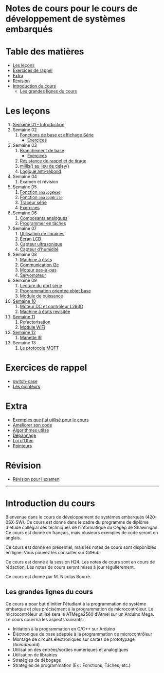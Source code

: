 # Notes de cours pour le cours de développement de systèmes embarqués <!-- omit in toc -->

# Table des matières <!-- omit in toc -->
- [Les leçons](#les-leçons)
- [Exercices de rappel](#exercices-de-rappel)
- [Extra](#extra)
- [Révision](#révision)
- [Introduction du cours](#introduction-du-cours)
  - [Les grandes lignes du cours](#les-grandes-lignes-du-cours)

<!-- TODO : Restructurer les fichiers de cours restants -->
# Les leçons
1. [Semaine 01 - Introduction](c01/readme.md)
2. Semaine 02
   1. [Fonctions de base et affichage Série](c02/C02_fonctions_comm.md)
      - [Exercices](c02/C02_fonctions_comm_exo.md)
3. Semaine 03
   1. [Branchement de base](c03/C03a_branchement_base.md)
      - [Exercices](c03/C03a_branchement_base_exo.md)
   2. [Résistance de rappel et de tirage](c03/C03aa_resistance_de_rappel.md)
   3. [millis() au lieu de delay()](c03/C03b_sans_delai.md)
   4. [Logique anti-rebond](c03/C03c_logique_antirebond.md)
4. Semaine 04
   1. Examen et révision
5. Semaine 05
   1. [Fonction `analogRead`](c04/C04a_fonction_analogRead.md)
   2. [Fonction `analogWrite`](c04/C04b_fonction_analogWrite.md)
   3. [Traceur série](c04/C04c_traceur_serie.md)
   4. [Exercices](c04/C04x_exercices.md)
6. Semaine 06
   1. [Composants analogues](c05/c05a_analog/C05a_composants_analogues.md)
   2. [Programmer en tâches](c05/c05b_taches/C05b_programmer_en_taches.md)
7. Semaine 07
   1. [Utilisation de librairies](c06/c06a_lib/readme.md)
   2. [Écran LCD](c06/c06b_lcd/readme.md)
   3. [Capteur ultrasonique](c06/c06c_dht11/C06b_lcd_1602.md)
   4. [Capteur d'humidité](c06/c06d_hcsr04/C06b_lcd_1602.md)
8. Semaine 08
   1. [Machine à états](./c07/c07a_machine_a_etats/readme.md)
   2. [Communication i2c](./c07/c07b_i2c/readme.md)
   3. [Moteur pas-à-pas](./c07/c07c_stepper/readme.md)
   4. [Servomoteur](./c07/c07d_servo/readme.md)
9. Semaine 09
   1. [Lecture du port série](./c08/c08a_serial_read/readme.md)
   2. [Programmation orientée objet base](./c08/c08b_poo_base/readme.md)
   3. [Module de puissance](./c08/c08c_psu/readme.md)
10. [Semaine 10](./c09/readme.md)
    1.  [Moteur DC et contrôleur L293D](./c09/c09a_moteur_dc/readme.md)
    2.  [Machine à états revisitée](./c09/c09b_fsm_revisited/readme.md)
11. [Semaine 11](./c10/readme.md)
    1. [Refactorisation](./c10/c10a_refactorisation/readme.md)
    2. [Module WiFi](./c10/c10b_wifi/readme.md)
12. [Semaine 12](./c11/readme.md)
    1. [Manette IR](./c11/manette_ir/readme.md)
13. Semaine 13
    1.  [Le protocole MQTT](c12/readme.md)

# Exercices de rappel
- [switch-case](exercices/switch_case.md)
- [Les pointeurs](exercices/pointeurs.md)

# Extra
- [Exemples que j'ai utilisé pour le cours](https://github.com/nbourre/0sx_projets_cours)
- [Améliorer son code](extras/ameliorer_son_code.md)
- [Algorithmes utilse](extras/algorithmes.md)
- [Dépannage](extras/depannage.md)
- [Loi d'Ohm](extras/loi_dohm.md)
- [Pointeurs](extras/pointeurs.md)

# Révision
- [Révision pour l'examen](révision/readme.md)

---

# Introduction du cours
Bienvenue dans le cours de développement de systèmes embarqués (420-0SX-SW). Ce cours est donné dans le cadre du programme de diplôme d'étude collégial des techniques de l'informatique du Cégep de Shawinigan. Ce cours est donné en français, mais plusieurs exemples de code seront en anglais.

Ce cours est donné en présentiel, mais les notes de cours sont disponibles en ligne. Vous pouvez les consulter sur GitHub.

Ce cours est donné à la session H24. Les notes de cours sont en cours de rédaction. Les notes de cours seront mises à jour régulièrement.

Ce cours est donné par M. Nicolas Bourré.

## Les grandes lignes du cours
Ce cours a pour but d'initier l'étudiant à la programmation de système embarqué et plus précisément à la programmation de microcontrôleur. Le microcontrôleur utilisé sera le ATMega2560 d'Atmel sur un Arduino Mega. Le cours couvrira les aspects suivants:
- Initiation à la programmation en C/C++ sur Arduino
- Éléctronique de base adaptée à la programmation de microcontrôleur
- Montage de circuits électroniques sur cartes de prototypage (*breadboard*)
- Utilisation des entrées/sorties numériques et analogiques 
- Utilisation de librairies
- Stratégies de débogage
- Stratégies de programmation (Ex : Fonctions, Tâches, etc.)